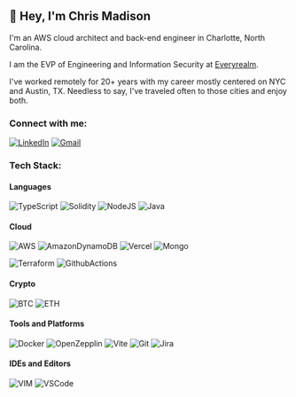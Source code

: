 ## 👋 Hey, I'm Chris Madison

I'm an AWS cloud architect and back-end engineer in Charlotte, North Carolina. 

I am the EVP of Engineering and Information Security at <a href="http://everyrealm.com/" target="_blank">Everyrealm</a>.

I've worked remotely for 20+ years with my career mostly centered on NYC and Austin, TX. Needless to say, I've traveled often to those cities and enjoy both.

### Connect with me:

[![LinkedIn](https://img.shields.io/badge/linkedin-%230077B5.svg?style=for-the-badge&logo=linkedin&logoColor=white)](https://www.linkedin.com/in/cmmadison)
[![Gmail](https://img.shields.io/badge/Gmail-D14836?style=for-the-badge&logo=gmail&logoColor=white)](mailto:cmadison68@gmail.com)

### Tech Stack:

#### Languages

![TypeScript](https://img.shields.io/badge/typescript-%23007ACC.svg?style=for-the-badge&logo=typescript&logoColor=white)
![Solidity](https://img.shields.io/badge/Solidity-e6e6e6?style=for-the-badge&logo=solidity&logoColor=black)
![NodeJS](https://img.shields.io/badge/node.js-6DA55F?style=for-the-badge&logo=node.js&logoColor=white)
![Java](https://img.shields.io/badge/OpenJDK-ED8B00?style=for-the-badge&logo=openjdk&logoColor=white)

#### Cloud

![AWS](https://img.shields.io/badge/AWS-%23FF9900.svg?style=for-the-badge&logo=amazon-aws&logoColor=white)
![AmazonDynamoDB](https://img.shields.io/badge/Amazon%20DynamoDB-4053D6?style=for-the-badge&logo=Amazon%20DynamoDB&logoColor=white)
![Vercel](https://img.shields.io/badge/Vercel-000000?style=for-the-badge&logo=vercel&logoColor=white)
![Mongo](https://img.shields.io/badge/MongoDB-4EA94B?style=for-the-badge&logo=mongodb&logoColor=white)

![Terraform](https://img.shields.io/badge/Terraform-7B42BC?style=for-the-badge&logo=terraform&logoColor=white)
![GithubActions](https://img.shields.io/badge/GitHub_Actions-2088FF?style=for-the-badge&logo=github-actions&logoColor=white)

#### Crypto

![BTC](https://img.shields.io/badge/Bitcoin-000000?style=for-the-badge&logo=bitcoin&logoColor=white)
![ETH](https://img.shields.io/badge/Ethereum-3C3C3D?style=for-the-badge&logo=Ethereum&logoColor=white)

#### Tools and Platforms

![Docker](https://img.shields.io/badge/docker-%230db7ed.svg?style=for-the-badge&logo=docker&logoColor=white)
![OpenZepplin](https://img.shields.io/badge/OpenZeppelin-4E5EE4?logo=OpenZeppelin&logoColor=fff&style=for-the-badge)
![Vite](https://img.shields.io/badge/vite-%23646CFF.svg?style=for-the-badge&logo=vite&logoColor=white)
![Git](https://img.shields.io/badge/git-%23F05033.svg?style=for-the-badge&logo=git&logoColor=white)
![Jira](https://img.shields.io/badge/Jira-0052CC?style=for-the-badge&logo=Jira&logoColor=white)

#### IDEs and Editors

![VIM](https://img.shields.io/badge/VIM-%2311AB00.svg?&style=for-the-badge&logo=vim&logoColor=white)
![VSCode](https://img.shields.io/badge/Visual_Studio_Code-0078D4?style=for-the-badge&logo=visual%20studio%20code&logoColor=white)
